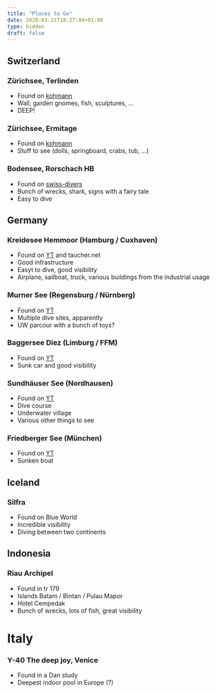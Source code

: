 ```yaml
---
title: "Places to Go"
date: 2020-03-21T18:27:04+01:00
type: hidden
draft: false
---
```


## Switzerland


### Zürichsee, Terlinden

- Found on [kohmann](https://www.kohmann.ch/tauchen/tauchplaetze_kuesnacht.htm)
- Wall, garden gnomes, fish, sculptures, ...
- DEEP!

### Zürichsee, Ermitage

- Found on [kohmann](https://www.kohmann.ch/tauchen/tauchplaetze_kuesnacht.htm)
- Stuff to see (dolls, springboard, crabs, tub, ...)

### Bodensee, Rorschach HB

- Found on [swiss-divers](https://www.swiss-divers.ch/informationen/tauchplaetze/bodensee/hb-rorschach/)
- Bunch of wrecks, shark, signs with a fairy tale
- Easy to dive

## Germany

### Kreidesee Hemmoor (Hamburg / Cuxhaven)
- Found on [YT](https://www.youtube.com/watch?v=K0GWZSVvhuk) and taucher.net
- Good infrastructure
- Easyt to dive, good visibility
- Airplane, sailboat, truck, various buildings from the industrial usage

### Murner See (Regensburg / Nürnberg)
- Found on [YT](https://www.youtube.com/watch?v=7eStYcIUh7s)
- Multiple dive sites, apparently
- UW parcour with a bunch of toys?

### Baggersee Diez (Limburg / FFM)

- Found on [YT](https://www.youtube.com/watch?v=E3k4z8EFRhQ)
- Sunk car and good visibility

### Sundhäuser See (Nordhausen)

- Found on [YT](https://www.youtube.com/watch?v=TuPxyuaQdYc)
- Dive course
- Underwater village
- Various other things to see

### Friedberger See (München)

- Found on [YT](https://www.youtube.com/watch?v=C2g1ktu9dug)
- Sunken boat

## Iceland

### Silfra

- Found on Blue World
- Incredible visibility
- Diving between two continents

## Indonesia

### Riau Archipel 

- Found in tr 179
- Islands Batam / Bintan / Pulau Mapor
- Hotel Cempedak
- Bunch of wrecks, lots of fish, great visibility

# Italy 

### Y-40 The deep joy, Venice

- Found in a Dan study 
- Deepest indoor pool in Europe (?) 
